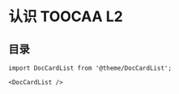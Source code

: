 ﻿---
sidebar_position: 2
sidebar_label: 认识 TOOCAA L2
---
# 认识 TOOCAA L2
## 目录

```mdx-code-block
import DocCardList from '@theme/DocCardList';

<DocCardList />

